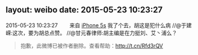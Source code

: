 layout: weibo
date: 2015-05-23 10:23:27
---
<meta name="referrer" content="no-referrer" />

2015-05-23 10:23:27  &nbsp;&nbsp;&nbsp;&nbsp;&nbsp;&nbsp; 来自 <a href="sinaweibo://customweibosource" rel="nofollow">iPhone 5s</a>
我了个去，胡这是犯什么病 //@于建嵘:这次，要为胡总点赞。 //@甘元春律师:胡主编是在力挺刘、艾丶浦么？
>  抱歉，此微博已被作者删除。查看帮助：http://t.cn/Rfd3rQV
